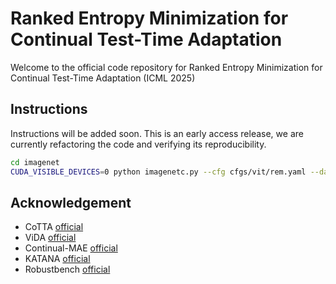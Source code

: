# Ranked Entropy Minimization for Continual Test-Time Adaptation
Welcome to the official code repository for Ranked Entropy Minimization for Continual Test-Time Adaptation (ICML 2025)

## Instructions
Instructions will be added soon.
This is an early access release, we are currently refactoring the code and verifying its reproducibility.

```bash
cd imagenet
CUDA_VISIBLE_DEVICES=0 python imagenetc.py --cfg cfgs/vit/rem.yaml --data_dir <your_data_path>
```

## Acknowledgement 
+ CoTTA [official](https://github.com/qinenergy/cotta)
+ ViDA [official](https://github.com/Yangsenqiao/vida)
+ Continual-MAE [official](https://github.com/RanXu2000/continual-mae) 
+ KATANA [official](https://github.com/giladcohen/KATANA) 
+ Robustbench [official](https://github.com/RobustBench/robustbench) 
